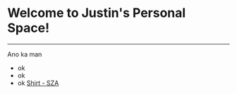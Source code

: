# Welcome to Justin's Personal Space!
---
Ano ka man
- ok
- ok
- ok
[Shirt - SZA](https://open.spotify.com/album/6Kqm5aSp69hTaOHTx38hsD)
